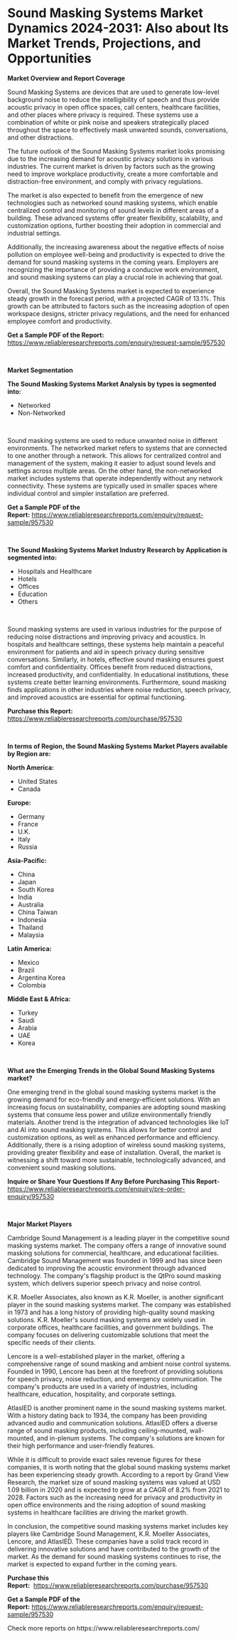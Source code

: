 <p><h1>Sound Masking Systems Market Dynamics 2024-2031: Also about Its Market Trends, Projections, and Opportunities</h1></p><p><strong>Market Overview and Report Coverage</strong></p>
<p><p>Sound Masking Systems are devices that are used to generate low-level background noise to reduce the intelligibility of speech and thus provide acoustic privacy in open office spaces, call centers, healthcare facilities, and other places where privacy is required. These systems use a combination of white or pink noise and speakers strategically placed throughout the space to effectively mask unwanted sounds, conversations, and other distractions.</p><p>The future outlook of the Sound Masking Systems market looks promising due to the increasing demand for acoustic privacy solutions in various industries. The current market is driven by factors such as the growing need to improve workplace productivity, create a more comfortable and distraction-free environment, and comply with privacy regulations.</p><p>The market is also expected to benefit from the emergence of new technologies such as networked sound masking systems, which enable centralized control and monitoring of sound levels in different areas of a building. These advanced systems offer greater flexibility, scalability, and customization options, further boosting their adoption in commercial and industrial settings.</p><p>Additionally, the increasing awareness about the negative effects of noise pollution on employee well-being and productivity is expected to drive the demand for sound masking systems in the coming years. Employers are recognizing the importance of providing a conducive work environment, and sound masking systems can play a crucial role in achieving that goal.</p><p>Overall, the Sound Masking Systems market is expected to experience steady growth in the forecast period, with a projected CAGR of 13.1%. This growth can be attributed to factors such as the increasing adoption of open workspace designs, stricter privacy regulations, and the need for enhanced employee comfort and productivity.</p></p>
<p><strong>Get a Sample PDF of the Report:</strong> <a href="https://www.reliableresearchreports.com/enquiry/request-sample/957530">https://www.reliableresearchreports.com/enquiry/request-sample/957530</a></p>
<p>&nbsp;</p>
<p><strong>Market Segmentation</strong></p>
<p><strong>The Sound Masking Systems Market Analysis by types is segmented into:</strong></p>
<p><ul><li>Networked</li><li>Non-Networked</li></ul></p>
<p>&nbsp;</p>
<p><p>Sound masking systems are used to reduce unwanted noise in different environments. The networked market refers to systems that are connected to one another through a network. This allows for centralized control and management of the system, making it easier to adjust sound levels and settings across multiple areas. On the other hand, the non-networked market includes systems that operate independently without any network connectivity. These systems are typically used in smaller spaces where individual control and simpler installation are preferred.</p></p>
<p><strong>Get a Sample PDF of the Report:</strong>&nbsp;<a href="https://www.reliableresearchreports.com/enquiry/request-sample/957530">https://www.reliableresearchreports.com/enquiry/request-sample/957530</a></p>
<p>&nbsp;</p>
<p><strong>The Sound Masking Systems Market Industry Research by Application is segmented into:</strong></p>
<p><ul><li>Hospitals and Healthcare</li><li>Hotels</li><li>Offices</li><li>Education</li><li>Others</li></ul></p>
<p>&nbsp;</p>
<p><p>Sound masking systems are used in various industries for the purpose of reducing noise distractions and improving privacy and acoustics. In hospitals and healthcare settings, these systems help maintain a peaceful environment for patients and aid in speech privacy during sensitive conversations. Similarly, in hotels, effective sound masking ensures guest comfort and confidentiality. Offices benefit from reduced distractions, increased productivity, and confidentiality. In educational institutions, these systems create better learning environments. Furthermore, sound masking finds applications in other industries where noise reduction, speech privacy, and improved acoustics are essential for optimal functioning.</p></p>
<p><strong>Purchase this Report:</strong>&nbsp; <a href="https://www.reliableresearchreports.com/purchase/957530">https://www.reliableresearchreports.com/purchase/957530</a></p>
<p>&nbsp;</p>
<p><strong>In terms of Region, the Sound Masking Systems Market Players available by Region are:</strong></p>
<p>
    <p> <strong> North America: </strong>
        <ul>
            <li>United States</li>
            <li>Canada</li>
        </ul>
        </p> 
    <p> <strong> Europe: </strong>
        <ul>
            <li>Germany</li>
            <li>France</li>
            <li>U.K.</li>
            <li>Italy</li>
            <li>Russia</li>
        </ul>
        </p> 
    <p> <strong> Asia-Pacific: </strong>
        <ul>
            <li>China</li>
            <li>Japan</li>
            <li>South Korea</li>
            <li>India</li>
            <li>Australia</li>
            <li>China Taiwan</li>
            <li>Indonesia</li>
            <li>Thailand</li>
            <li>Malaysia</li>
        </ul>
        </p> 
    <p> <strong> Latin America: </strong>
        <ul>
            <li>Mexico</li>
            <li>Brazil</li>
            <li>Argentina Korea</li>
            <li>Colombia</li>
        </ul>
        </p> 
    <p> <strong> Middle East & Africa: </strong>
        <ul>
            <li>Turkey</li>
            <li>Saudi</li>
            <li>Arabia</li>
            <li>UAE</li>
            <li>Korea</li>
        </ul>
    </p>
    </p>
<p>&nbsp;</p>
<p><strong>What are the Emerging Trends in the Global Sound Masking Systems market?</strong></p>
<p><p>One emerging trend in the global sound masking systems market is the growing demand for eco-friendly and energy-efficient solutions. With an increasing focus on sustainability, companies are adopting sound masking systems that consume less power and utilize environmentally friendly materials. Another trend is the integration of advanced technologies like IoT and AI into sound masking systems. This allows for better control and customization options, as well as enhanced performance and efficiency. Additionally, there is a rising adoption of wireless sound masking systems, providing greater flexibility and ease of installation. Overall, the market is witnessing a shift toward more sustainable, technologically advanced, and convenient sound masking solutions.</p></p>
<p><strong>Inquire or Share Your Questions If Any Before Purchasing This Report</strong>- <a href="https://www.reliableresearchreports.com/enquiry/pre-order-enquiry/957530">https://www.reliableresearchreports.com/enquiry/pre-order-enquiry/957530</a></p>
<p>&nbsp;</p>
<p><strong>Major Market Players</strong></p>
<p><p>Cambridge Sound Management is a leading player in the competitive sound masking systems market. The company offers a range of innovative sound masking solutions for commercial, healthcare, and educational facilities. Cambridge Sound Management was founded in 1999 and has since been dedicated to improving the acoustic environment through advanced technology. The company's flagship product is the QtPro sound masking system, which delivers superior speech privacy and noise control.</p><p>K.R. Moeller Associates, also known as K.R. Moeller, is another significant player in the sound masking systems market. The company was established in 1973 and has a long history of providing high-quality sound masking solutions. K.R. Moeller's sound masking systems are widely used in corporate offices, healthcare facilities, and government buildings. The company focuses on delivering customizable solutions that meet the specific needs of their clients.</p><p>Lencore is a well-established player in the market, offering a comprehensive range of sound masking and ambient noise control systems. Founded in 1990, Lencore has been at the forefront of providing solutions for speech privacy, noise reduction, and emergency communication. The company's products are used in a variety of industries, including healthcare, education, hospitality, and corporate settings.</p><p>AtlasIED is another prominent name in the sound masking systems market. With a history dating back to 1934, the company has been providing advanced audio and communication solutions. AtlasIED offers a diverse range of sound masking products, including ceiling-mounted, wall-mounted, and in-plenum systems. The company's solutions are known for their high performance and user-friendly features.</p><p>While it is difficult to provide exact sales revenue figures for these companies, it is worth noting that the global sound masking systems market has been experiencing steady growth. According to a report by Grand View Research, the market size of sound masking systems was valued at USD 1.09 billion in 2020 and is expected to grow at a CAGR of 8.2% from 2021 to 2028. Factors such as the increasing need for privacy and productivity in open office environments and the rising adoption of sound masking systems in healthcare facilities are driving the market growth.</p><p>In conclusion, the competitive sound masking systems market includes key players like Cambridge Sound Management, K.R. Moeller Associates, Lencore, and AtlasIED. These companies have a solid track record in delivering innovative solutions and have contributed to the growth of the market. As the demand for sound masking systems continues to rise, the market is expected to expand further in the coming years.</p></p>
<p><strong>Purchase this Report:</strong>&nbsp;&nbsp;<a href="https://www.reliableresearchreports.com/purchase/957530">https://www.reliableresearchreports.com/purchase/957530</a></p>
<p></p>
<p><strong>Get a Sample PDF of the Report:</strong>&nbsp;<a href="https://www.reliableresearchreports.com/enquiry/request-sample/957530">https://www.reliableresearchreports.com/enquiry/request-sample/957530</a></p>
<p>Check more reports on https://www.reliableresearchreports.com/</p>